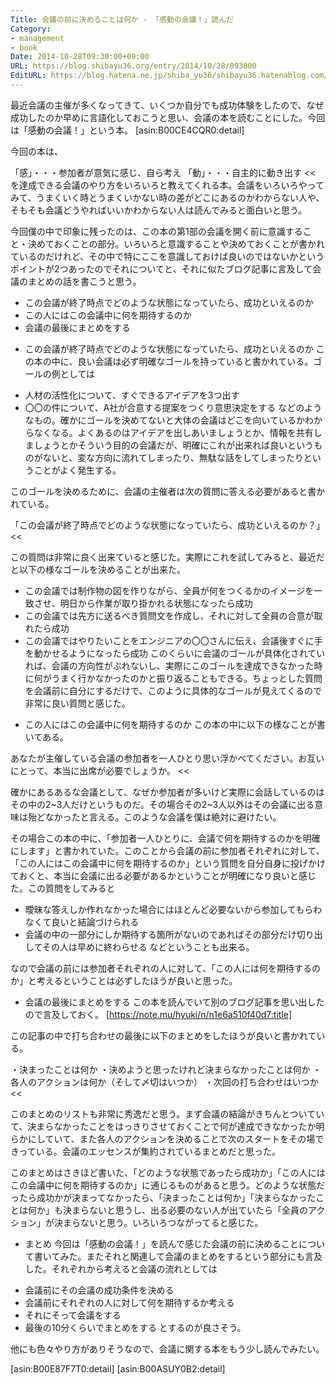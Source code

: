 ```yaml
---
Title: 会議の前に決めることは何か - 「感動の会議！」読んだ
Category:
- management
- book
Date: 2014-10-28T09:30:00+09:00
URL: https://blog.shibayu36.org/entry/2014/10/28/093000
EditURL: https://blog.hatena.ne.jp/shiba_yu36/shibayu36.hatenablog.com/atom/entry/8454420450070771518
---
```


最近会議の主催が多くなってきて、いくつか自分でも成功体験をしたので、なぜ成功したのか早めに言語化しておこうと思い、会議の本を読むことにした。今回は「感動の会議！」という本。
[asin:B00CE4CQR0:detail]

今回の本は、
>>
「感」・・・参加者が意気に感じ、自ら考え
「動」・・・自主的に動き出す
<<
を達成できる会議のやり方をいろいろと教えてくれる本。会議をいろいろやってみて、うまくいく時とうまくいかない時の差がどこにあるのかわからない人や、そもそも会議どうやればいいかわからない人は読んでみると面白いと思う。

今回僕の中で印象に残ったのは、この本の第1部の会議を開く前に意識すること・決めておくことの部分。いろいろと意識することや決めておくことが書かれているのだけれど、その中で特にここを意識しておけば良いのではないかというポイントが2つあったのでそれについてと、それに似たブログ記事に言及して会議のまとめの話を書こうと思う。
- この会議が終了時点でどのような状態になっていたら、成功といえるのか
- この人にはこの会議中に何を期待するのか
- 会議の最後にまとめをする


* この会議が終了時点でどのような状態になっていたら、成功といえるのか
この本の中に、良い会議は必ず明確なゴールを持っていると書かれている。ゴールの例としては
- 人材の活性化について、すぐできるアイデアを3つ出す
- 〇〇の件について、A社が合意する提案をつくり意思決定をする
などのようなもの。確かにゴールを決めてないと大体の会議はどこを向いているかわからなくなる。よくあるのはアイデアを出しあいましょうとか、情報を共有しましょうとかそういう目的の会議だが、明確にこれが出来れば良いというものがないと、変な方向に流れてしまったり、無駄な話をしてしまったりということがよく発生する。

このゴールを決めるために、会議の主催者は次の質問に答える必要があると書かれている。
>>
「この会議が終了時点でどのような状態になっていたら、成功といえるのか？」
<<

この質問は非常に良く出来ていると感じた。実際にこれを試してみると、最近だと以下の様なゴールを決めることが出来た。
- この会議では制作物の図を作りながら、全員が何をつくるかのイメージを一致させ、明日から作業が取り掛かれる状態になったら成功
- この会議では先方に送るべき質問文を作成し、それに対して全員の合意が取れたら成功
- この会議ではやりたいことをエンジニアの〇〇さんに伝え、会議後すぐに手を動かせるようになったら成功
このくらいに会議のゴールが具体化されていれば、会議の方向性がぶれないし、実際にこのゴールを達成できなかった時に何がうまく行かなかったのかと振り返ることもできる。ちょっとした質問を会議前に自分にするだけで、このように具体的なゴールが見えてくるので非常に良い質問と感じた。


* この人にはこの会議中に何を期待するのか
この本の中に以下の様なことが書いてある。
>>
あなたが主催している会議の参加者を一人ひとり思い浮かべてください。お互いにとって、本当に出席が必要でしょうか。
<<

確かにあるあるな会議として、なぜか参加者が多いけど実際に会話しているのはその中の2~3人だけというものだ。その場合その2~3人以外はその会議に出る意味は殆どなかったと言える。このような会議を僕は絶対に避けたい。

その場合この本の中に、「参加者一人ひとりに、会議で何を期待するのかを明確にします」と書かれていた。このことから会議の前に参加者それぞれに対して、「この人にはこの会議中に何を期待するのか」という質問を自分自身に投げかけておくと、本当に会議に出る必要があるかということが明確になり良いと感じた。この質問をしてみると
- 曖昧な答えしか作れなかった場合にはほとんど必要ないから参加してもらわなくて良いと結論づけられる
- 会議の中の一部分にしか期待する箇所がないのであればその部分だけ切り出してその人は早めに終わらせる
などということも出来る。

なので会議の前には参加者それぞれの人に対して、「この人には何を期待するのか」と考えるということは必ずしたほうが良いと思った。

* 会議の最後にまとめをする
この本を読んでいて別のブログ記事を思い出したので言及しておく。
[https://note.mu/hyuki/n/n1e6a510f40d7:title]

この記事の中で打ち合わせの最後に以下のまとめをしたほうが良いと書かれている。
>>
・決まったことは何か
・決めようと思ったけれど決まらなかったことは何か
・各人のアクションは何か（そして〆切はいつか）
・次回の打ち合わせはいつか
<<

このまとめのリストも非常に秀逸だと思う。まず会議の結論がきちんとついていて、決まらなかったことをはっきりさせておくことで何が達成できなかったか明らかにしていて、また各人のアクションを決めることで次のスタートをその場できっている。会議のエッセンスが集約されているまとめだと思った。


このまとめはさきほど書いた、「どのような状態であったら成功か」「この人にはこの会議中に何を期待するのか」に通じるものがあると思う。どのような状態だったら成功かが決まってなかったら、「決まったことは何か」「決まらなかったことは何か」も決まらないと思うし、出る必要のない人が出ていたら「全員のアクション」が決まらないと思う。いろいろつながってると感じた。


* まとめ
今回は「感動の会議！」を読んで感じた会議の前に決めることについて書いてみた。またそれと関連して会議のまとめをするという部分にも言及した。それぞれから考えると会議の流れとしては
- 会議前にその会議の成功条件を決める
- 会議前にそれぞれの人に対して何を期待するか考える
- それにそって会議をする
- 最後の10分くらいでまとめをする
とするのが良さそう。

他にも色々やり方がありそうなので、会議に関する本をもう少し読んでみたい。

[asin:B00E87F7T0:detail]
[asin:B00ASUY0B2:detail]

